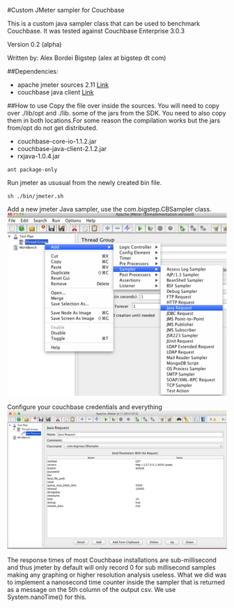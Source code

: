 #Custom JMeter sampler for Couchbase

This is a custom java sampler class that can be used to benchmark Couchbase.
It was tested against Couchbase Enterprise 3.0.3

Version 0.2 (alpha) 
 
Written by: Alex Bordei Bigstep
(alex at bigstep dt com)

##Dependencies:
* apache jmeter sources 2.11 [Link](https://archive.apache.org/dist/jmeter/source/apache-jmeter-2.11_src.tgz) 
* couchbase java client [Link](http://packages.couchbase.com/clients/java/2.1.2/Couchbase-Java-Client-2.1.2.zip)

##How to use
Copy the file over inside the sources. 
You will need to copy over ./lib/opt and ./lib. some of the jars from the SDK. You need to also copy them in both locations.For some reason the compilation works but the jars from/opt do not get distributed.

* couchbase-core-io-1.1.2.jar
* couchbase-java-client-2.1.2.jar
* rxjava-1.0.4.jar

```
ant package-only
```
Run jmeter as ususual from the newly created bin file. 
```
sh ./bin/jmeter.sh 
```

Add a new jmeter Java sampler, use the com.bigstep.CBSampler class.
![Alt text](/img/jmeter1.png?raw=true "Select jmeter custom sampler")

Configure your couchbase credentials and everything
![Alt text](/img/jmeter2.png?raw=true "Configure jmeter sampler")

The response times of most Couchbase installations are sub-millisecond and thus jmeter by default will only record 0 for sub millisecond samples making any graphing or higher resolution analysis useless. What we did was to implement a nanosecond time counter inside the sampler that is returned as a message on the 5th column of the output csv. We use System.nanoTime() for this. 
